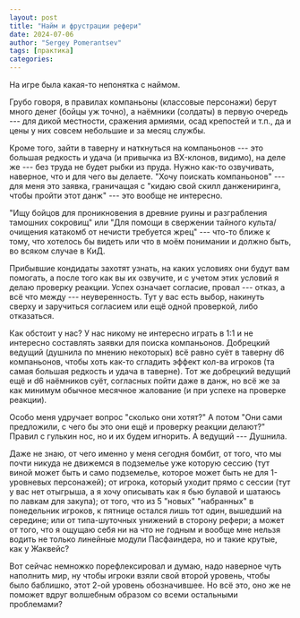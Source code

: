 ```yaml
---
layout: post
title: "Найм и фрустрации рефери"
date: 2024-07-06
author: "Sergey Pomerantsev"
tags: [практика]
categories:
---
```


На игре была какая-то непонятка с наймом.

Грубо говоря, в правилах компаньоны (классовые персонажи) берут много денег (бойцы уж точно), а наёмники (солдаты) в первую очередь --- для дикой местности, сражения армиями, осад крепостей и т.п., да и цены у них совсем небольшие и за месяц службы.

Кроме того, зайти в таверну и наткнуться на компаньонов --- это большая редкость и удача (и привычка из BX-клонов, видимо), на деле же --- без труда не будет рыбки из пруда. Нужно как-то озвучивать, наверное, что и для чего вы делаете. "Хочу поискать компаньонов" --- для меня это заявка, граничащая с "кидаю свой скилл данжениринга, чтобы пройти этот данж" --- это вообще не интересно.

"Ищу бойцов для проникновения в древние руины и разграбления тамошних сокровищ" или "Для помощи в свержении тайного культа/очищения катакомб от нечисти требуется жрец" --- что-то ближе к тому, что хотелось бы видеть или что в моём понимании и должно быть, во всяком случае в КиД.

Прибывшие кондидаты захотят узнать, на каких условиях они будут вам помогать, а после того как вы их озвучите, и с учетом этих условий я делаю проверку реакции. Успех означает согласие, провал --- отказ, а всё что между --- неуверенность. Тут у вас есть выбор, накинуть сверху и заручиться согласием или ещё одной проверкой, либо отказаться.

Как обстоит у нас? У нас никому не интересно играть в 1:1 и не интересно составлять заявки для поиска компаньонов. Добрецкий ведущий (душнила по мнению некоторых) всё равно суёт в таверну d6 компаньонов, чтобы хоть как-то сгладить эффект кол-ва игроков (та самая большая редкость и удача в таверне). Тот же добрецкий ведущий ещё и d6 наёмников суёт, согласных пойти даже в данж, но всё же за как минимум обычное месячное жалование (и при успехе на проверке реакции).

Особо меня удручает вопрос "сколько они хотят?" А потом "Они сами предложили, с чего бы это они ещё и проверку реакции делают?" Правил с гулькин нос, но и их будем игнорить. А ведущий --- Душнила.

Даже не знаю, от чего именно у меня сегодня бомбит, от того, что мы почти никуда не движемся в подземелье уже которую сессию (тут виной может быть и само подземелье, которое может быть не для 1-уровневых персонажей); от игрока, который уходит прямо с сессии (тут у вас нет отыгрыша, а я хочу описывать как я бью булавой и шатаюсь по лавкам для закупа); от того, что из 5 "новых" "набранных" в понедельник игроков, к пятнице остался лишь тот один, вышедший на середине; или от типа-шуточных унижений в сторону рефери; а может от того, что я ощущаю себя ни на что не годным и вообще мне нельзя водить не только линейные модули Пасфаиндера, но и такие крутые, как у Жаквейс?

Вот сейчас немножко порефлексировал и думаю, надо наверное чуть наполнить мир, ну чтобы игроки взяли свой второй уровень, чтобы было баблишко, этот 2-ой уровень обозначившее. Но всё это, оно же не поможет вдруг волшебным образом со всеми остальными проблемами?

